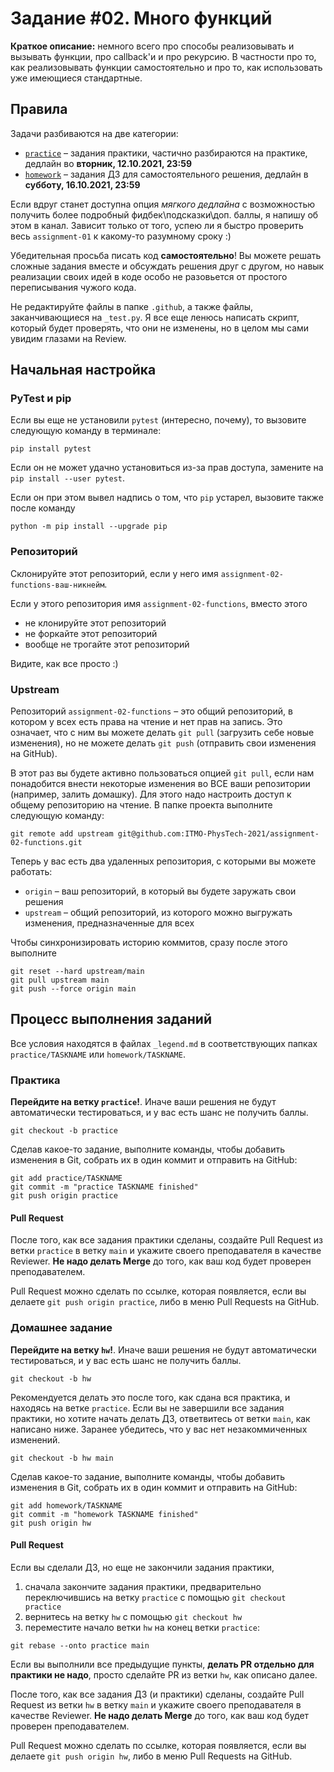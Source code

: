# Задание #02. Много функций

**Краткое описание:** немного всего про способы реализовывать и вызывать функции, про callback'и и про рекурсию. В
частности про то, как реализовывать функции самостоятельно и про то, как использовать уже имеющиеся стандартные.

## Правила

Задачи разбиваются на две категории:

- [`practice`](practice) &ndash; задания практики, частично разбираются на практике, дедлайн во **вторник, 12.10.2021,
  23:59**
- [`homework`](homework) &ndash; задания ДЗ для самостоятельного решения, дедлайн в **субботу, 16.10.2021, 23:59**

Если вдруг станет доступна опция _мягкого дедлайна_ с возможностью получить более подробный фидбек\подсказки\доп. баллы,
я напишу об этом в канал. Зависит только от того, успею ли я быстро проверить весь `assignment-01` к какому-то разумному
сроку :)

Убедительная просьба писать код **самостоятельно**! Вы можете решать сложные задания вместе и обсуждать решения друг с
другом, но навык реализации своих идей в коде особо не разовьется от простого переписывания чужого кода.

Не редактируйте файлы в папке `.github`, а также файлы, заканчивающиеся на `_test.py`. Я все еще ленюсь написать скрипт,
который будет проверять, что они не изменены, но в целом мы сами увидим глазами на Review.

## Начальная настройка

### PyTest и pip

Если вы еще не установили `pytest` (интересно, почему), то вызовите следующую команду в терминале:

```shell
pip install pytest
```

Если он не может удачно установиться из-за прав доступа, замените на `pip install --user pytest`.

Если он при этом вывел надпись о том, что `pip` устарел, вызовите также после команду

```shell
python -m pip install --upgrade pip
```

### Репозиторий

Склонируйте этот репозиторий, если у него имя `assignment-02-functions-ваш-никнейм`.

Если у этого репозитория имя `assignment-02-functions`, вместо этого

- не клонируйте этот репозиторий
- не форкайте этот репозиторий
- вообще не трогайте этот репозиторий

Видите, как все просто :)

### Upstream

Репозиторий `assignment-02-functions` &ndash; это общий репозиторий, в котором у всех есть права на чтение и нет прав на
запись. Это означает, что с ним вы можете делать `git pull` (загрузить себе новые изменения), но не можете
делать `git push` (отправить свои изменения на GitHub).

В этот раз вы будете активно пользоваться опцией `git pull`, если нам понадобится внести некоторые изменения во ВСЕ ваши
репозитории (например, залить домашку). Для этого надо настроить доступ к общему репозиторию на чтение. В папке проекта
выполните следующую команду:

```shell
git remote add upstream git@github.com:ITMO-PhysTech-2021/assignment-02-functions.git
```

Теперь у вас есть два удаленных репозитория, с которыми вы можете работать:

- `origin` &ndash; ваш репозиторий, в который вы будете заружать свои решения
- `upstream` &ndash; общий репозиторий, из которого можно выгружать изменения, предназначенные для всех

Чтобы синхронизировать историю коммитов, сразу после этого выполните

```shell
git reset --hard upstream/main
git pull upstream main
git push --force origin main
```

## Процесс выполнения заданий

Все условия находятся в файлах `_legend.md` в соответствующих папках `practice/TASKNAME` или `homework/TASKNAME`.

### Практика

**Перейдите на ветку `practice`!**. Иначе ваши решения не будут автоматически тестироваться, и у вас есть шанс не
получить баллы.

```shell
git checkout -b practice
```

Сделав какое-то задание, выполните команды, чтобы добавить изменения в Git, собрать их в один коммит и отправить на
GitHub:

```shell
git add practice/TASKNAME
git commit -m "practice TASKNAME finished"
git push origin practice
```

#### Pull Request

После того, как все задания практики сделаны, создайте Pull Request из ветки `practice` в ветку `main` и укажите своего
преподавателя в качестве Reviewer. **Не надо делать Merge** до того, как ваш код будет проверен преподавателем.

Pull Request можно сделать по ссылке, которая появляется, если вы делаете `git push origin practice`, либо в меню Pull Requests
на GitHub.

### Домашнее задание

**Перейдите на ветку `hw`!**. Иначе ваши решения не будут автоматически тестироваться, и у вас есть шанс не получить
баллы.

```shell
git checkout -b hw
```

Рекомендуется делать это после того, как сдана вся практика, и находясь на ветке `practice`. Если вы не завершили все
задания практики, но хотите начать делать ДЗ, ответвитесь от ветки `main`, как написано ниже. Заранее убедитесь, что у
вас нет незакоммиченных изменений.

```shell
git checkout -b hw main
```

Сделав какое-то задание, выполните команды, чтобы добавить изменения в Git, собрать их в один коммит и отправить на
GitHub:

```shell
git add homework/TASKNAME
git commit -m "homework TASKNAME finished"
git push origin hw
```

#### Pull Request

Если вы сделали ДЗ, но еще не закончили задания практики,

1. сначала закончите задания практики, предварительно переключившись на ветку `practice` с
   помощью `git checkout practice`
2. вернитесь на ветку `hw` с помощью `git checkout hw`
3. переместите начало ветки `hw` на конец ветки `practice`:

```shell
git rebase --onto practice main
```

Если вы выполнили все предыдущие пункты, **делать PR отдельно для практики не надо**, просто сделайте PR из ветки `hw`,
как описано далее.

После того, как все задания ДЗ (и практики) сделаны, создайте Pull Request из ветки `hw` в ветку `main` и укажите своего
преподавателя в качестве Reviewer. **Не надо делать Merge** до того, как ваш код будет проверен преподавателем.

Pull Request можно сделать по ссылке, которая появляется, если вы делаете `git push origin hw`, либо в меню Pull Requests на
GitHub.